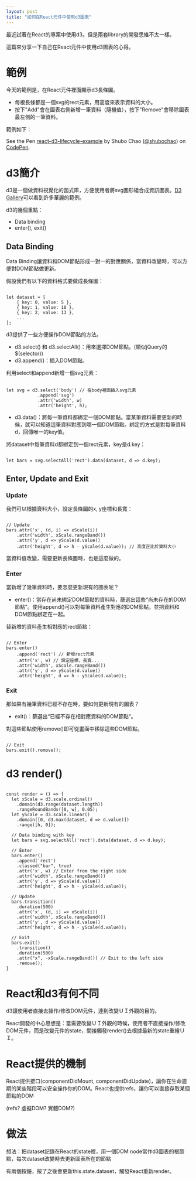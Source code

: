 ```yaml
---
layout: post
title: "如何在React元件中使用d3圖表"
---
```


最近試著在React的專案中使用d3。但是兩套library的開發思維不太一樣。

這篇來分享一下自己在React元件中使用d3圖表的心得。

# 範例

今天的範例是，在React元件裡面顯示d3長條圖。

* 每根長條都是一個svg的rect元素，用高度來表示資料的大小。
* 按下"Add"會在圖表右側新增一筆資料（隨機值），按下"Remove"會移除圖表最左側的一筆資料。

範例如下：

<p data-height="328" data-theme-id="0" data-slug-hash="pbdGYX" data-default-tab="result" data-user="shubochao" data-embed-version="2" class="codepen">See the Pen <a href="http://codepen.io/shubochao/pen/pbdGYX/">react-d3-lifecycle-example</a> by Shubo Chao (<a href="http://codepen.io/shubochao">@shubochao</a>) on <a href="http://codepen.io">CodePen</a>.</p>
<script async src="//assets.codepen.io/assets/embed/ei.js"></script>

# d3簡介

d3是一個做資料視覺化的函式庫，方便使用者將svg圖形組合成資訊圖表。[D3 Gallery](https://github.com/d3/d3/wiki/Gallery)可以看到許多華麗的範例。

d3的幾個重點：

* Data binding
* enter(), exit()

## Data Binding

Data Binding讓資料和DOM節點形成一對一的對應關係，當資料改變時，可以方便對DOM節點做更新。

假設我們有以下的資料格式要做成長條圖：

<pre><code class="language-javascript">
let dataset = [ 
    { key: 0, value: 5 },
    { key: 1, value: 10 },
    { key: 2, value: 13 },
    ...
];
</code></pre>

d3提供了一些方便操作DOM節點的方法。

* d3.select() 和 d3.selectAll()：用來選擇DOM節點。(類似jQuery的$(selector))
* d3.append()：插入DOM節點。

利用select和append新增一個svg元素：

<pre><code class="language-javascript">
let svg = d3.select('body') // 在body裡面插入svg元素
            .append('svg')
            .attr('width', w)
            .attr('height', h);
</code></pre>

* d3.data()：將每一筆資料都綁定一個DOM節點。當某筆資料需要更新的時候，就可以知道這筆資料對應到哪一個DOM節點。綁定的方式是對每筆資料d，回傳唯一的key值。

將dataset中每筆資料d都綁定到一個rect元素，key是d.key：

<pre><code class="language-javascript">
let bars = svg.selectAll('rect').data(dataset, d => d.key);
</code></pre>

## Enter, Update and Exit

### Update

我們可以根據資料大小，設定長條圖的x, y座標和長寬：

<pre><code class="language-javascript">
// Update
bars.attr('x', (d, i) => xScale(i))
    .attr('width', xScale.rangeBand())
    .attr('y', d => yScale(d.value))
    .attr('height', d => h - yScale(d.value)); // 高度正比於資料大小
</code></pre>

當資料值改變，需要更新長條圖時，也是這麼做的。

### Enter

當新增了幾筆資料時，要怎麼更新現有的圖表呢？

* enter()：當存在尚未綁定DOM節點的資料時，篩選出這些“尚未存在的DOM節點”。使用append()可以對每筆資料產生對應的DOM節點，並把資料和DOM節點綁定在一起。

替新增的資料產生相對應的rect節點：

<pre><code class="language-javascript">
// Enter
bars.enter()
    .append('rect') // 新增rect元素
    .attr('x', w) // 設定座標，長寬...
    .attr('width', xScale.rangeBand())
    .attr('y', d => yScale(d.value))
    .attr('height', d => h - yScale(d.value));
</code></pre>    

### Exit

那如果有幾筆資料已經不存在時，要如何更新現有的圖表？

* exit()：篩選出“已經不存在相對應資料的DOM節點“。

對這些節點使用remove()即可從畫面中移除這些DOM節點。

<pre><code class="language-javascript">
// Exit
bars.exit().remove();
</code></pre>

# d3 render()

<pre><code class="language-javascript">
const render = () => {
  let xScale = d3.scale.ordinal()
    .domain(d3.range(dataset.length))
    .rangeRoundBands([0, w], 0.05);
  let yScale = d3.scale.linear()
    .domain([0, d3.max(dataset, d => d.value)])
    .range([h, 0]);

  // Data binding with key
  let bars = svg.selectAll('rect').data(dataset, d => d.key);

  // Enter
  bars.enter()
    .append('rect')
    .classed("bar", true)
    .attr('x', w) // Enter from the right side
    .attr('width', xScale.rangeBand())
    .attr('y', d => yScale(d.value))
    .attr('height', d => h - yScale(d.value));

  // Update
  bars.transition()
    .duration(500)
    .attr('x', (d, i) => xScale(i))
    .attr('width', xScale.rangeBand())
    .attr('y', d => yScale(d.value))
    .attr('height', d => h - yScale(d.value));
  
  // Exit
  bars.exit()
    .transition()
    .duration(500)
    .attr("x", -xScale.rangeBand()) // Exit to the left side
    .remove();
}
</code></pre>

# React和d3有何不同

d3讓使用者直接去操作/修改DOM元件，達到改變ＵＩ外觀的目的。

React開發的中心思想是：當需要改變ＵＩ外觀的時候，使用者不直接操作/修改DOM元件，而是改變元件的state，間接觸發render()去根據最新的state重繪ＵＩ。

# React提供的機制

React提供接口(componentDidMount, componentDidUpdate)，讓你在生命週期的某些階段可以安全操作你的DOM。React也提供refs，讓你可以直接存取某個節點的DOM

(refs? 虛擬DOM? 實體DOM?)

# 做法

想法：把dataset記錄在React的state裡，用一個DOM node當作d3圖表的根節點，每次dataset改變時去更新圖表所在的節點

有兩個按鈕，按了之後會更新this.state.dataset，觸發React重新render。

